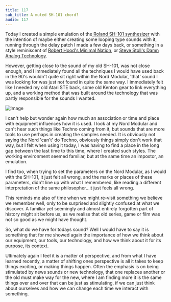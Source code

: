 ```yaml
---
title: 117
sub_title: A muted SH-101 chord?
audio: 117
---
```


Today I created a simple emulation of the<a href="http://www.vintagesynth.com/roland/sh101.php" title=" Roland SH-101 synthesizer" target="_blank"> Roland SH-101 synthesizer</a> with the intention of maybe either creating some looping type sounds with it, running through the delay patch I made a few days back, or something in a style reminiscent of <a href="http://www.discogs.com/Robert-Hood-Minimal-Nation/release/2386" title="Robert Hood's Minimal Nation" target="_blank">Robert Hood's Minimal Nation</a>, or <a href="http://www.discogs.com/Steve-Stoll-Damn-Analog-Technology/release/2023149" title="Steve Stoll's Damn Analog Technology" target="_blank">Steve Stoll's Damn Analog Technology</a>.

However, getting close to the sound of my old SH-101, was not close enough, and I immediately found all the techniques I would have used back in the 90's wouldn't quite sit right within the Nord Modular, 'that' sound I was looking for was just not found in quite the same way. I immediately felt like I needed my old Atari STE back, some old Kenton gear to link everything up, and a working method that was built around the technology that was partly responsible for the sounds I wanted.

![Image](/assets/img/Snd-117.jpg)

I can't help but wonder again how much an association or time and place with equipment influences how it is used. I look at my Nord Modular and can't hear such things like Techno coming from it, but sounds that are more tools to use perhaps in creating the samples needed. It is obviously not saying the Nord 'can't' do Techno, obviously things simply don't work that way, but I felt when using it today, I was having to find a place in the long gap between the last time to this time, where I created such styles. The working environment seemed familiar, but at the same time an impostor, an emulation.

I find too, when trying to set the parameters on the Nord Modular, as I would with the SH-101, it just felt all wrong, and the marks or places of these parameters, didn't line up with what I remembered, like reading a different interpretation of the same philosopher…it just feels all wrong.

This reminds me also of time when we might re-visit something we believe we remember well, only to be surprised and slightly confused at what we discover. A familiar yet seemingly and almost entirely forgotten part of history might sit before us, as we realise that old series, game or film was not so good as we might have thought.

So, what do we have for todays sound? Well I would have to say it is something that for me showed again the importance of how we think about our equipment, our tools, our technology, and how we think about it for its purpose, its context. 

Ultimately again I feel it is a matter of perspective, and from what I have learned recently, a matter of shifting ones perspective is all it takes to keep things exciting, or making things happen. Often the emphasis is on being stimulated by news sounds or new technology, that one replaces another or the old must make way for the new, where I am finding more it is the same things over and over that can be just as stimulating, if we can just think about ourselves and how we can change each time we interact with something.